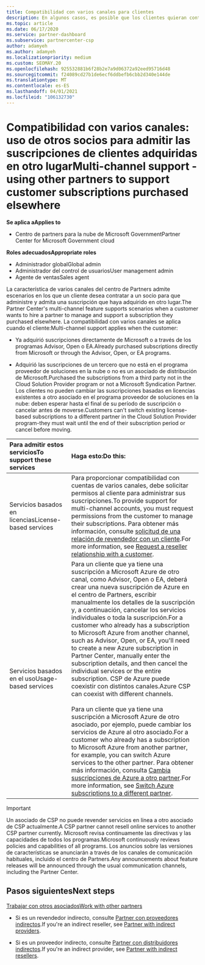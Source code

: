 ```yaml
---
title: Compatibilidad con varios canales para clientes
description: En algunos casos, es posible que los clientes quieran contratar para aprovisionar y respaldar una suscripción que haya adquirido en otro lugar.
ms.topic: article
ms.date: 06/17/2020
ms.service: partner-dashboard
ms.subservice: partnercenter-csp
author: adamyeh
ms.author: adamyeh
ms.localizationpriority: medium
ms.custom: SEOMAY.20
ms.openlocfilehash: 925532881b6f28b2e7a9d06372a92eed95716d48
ms.sourcegitcommit: f24089cd27b1de6ecf6ddbefb6cbb2d340e144de
ms.translationtype: MT
ms.contentlocale: es-ES
ms.lasthandoff: 04/01/2021
ms.locfileid: "106132730"
---
```

# <a name="multi-channel-support---using-other-partners-to-support-customer-subscriptions-purchased-elsewhere"></a><span data-ttu-id="18e33-103">Compatibilidad con varios canales: uso de otros socios para admitir las suscripciones de clientes adquiridas en otro lugar</span><span class="sxs-lookup"><span data-stu-id="18e33-103">Multi-channel support - using other partners to support customer subscriptions purchased elsewhere</span></span>

<span data-ttu-id="18e33-104">**Se aplica a**</span><span class="sxs-lookup"><span data-stu-id="18e33-104">**Applies to**</span></span>

- <span data-ttu-id="18e33-105">Centro de partners para la nube de Microsoft Government</span><span class="sxs-lookup"><span data-stu-id="18e33-105">Partner Center for Microsoft Government cloud</span></span>

<span data-ttu-id="18e33-106">**Roles adecuados**</span><span class="sxs-lookup"><span data-stu-id="18e33-106">**Appropriate roles**</span></span>

- <span data-ttu-id="18e33-107">Administrador global</span><span class="sxs-lookup"><span data-stu-id="18e33-107">Global admin</span></span>
- <span data-ttu-id="18e33-108">Administrador del control de usuarios</span><span class="sxs-lookup"><span data-stu-id="18e33-108">User management admin</span></span>
- <span data-ttu-id="18e33-109">Agente de ventas</span><span class="sxs-lookup"><span data-stu-id="18e33-109">Sales agent</span></span>

<span data-ttu-id="18e33-110">La característica de varios canales del centro de Partners admite escenarios en los que un cliente desea contratar a un socio para que administre y admita una suscripción que haya adquirido en otro lugar.</span><span class="sxs-lookup"><span data-stu-id="18e33-110">The Partner Center's multi-channel feature supports scenarios when a customer wants to hire a partner to manage and support a subscription they purchased elsewhere.</span></span> <span data-ttu-id="18e33-111">La compatibilidad con varios canales se aplica cuando el cliente:</span><span class="sxs-lookup"><span data-stu-id="18e33-111">Multi-channel support applies when the customer:</span></span>

- <span data-ttu-id="18e33-112">Ya adquirió suscripciones directamente de Microsoft o a través de los programas Advisor, Open o EA.</span><span class="sxs-lookup"><span data-stu-id="18e33-112">Already purchased subscriptions directly from Microsoft or through the Advisor, Open, or EA programs.</span></span>

- <span data-ttu-id="18e33-113">Adquirió las suscripciones de un tercero que no está en el programa proveedor de soluciones en la nube o no es un asociado de distribución de Microsoft.</span><span class="sxs-lookup"><span data-stu-id="18e33-113">Purchased the subscriptions from a third party not in the Cloud Solution Provider program or not a Microsoft Syndication Partner.</span></span> <span data-ttu-id="18e33-114">Los clientes no pueden cambiar las suscripciones basadas en licencias existentes a otro asociado en el programa proveedor de soluciones en la nube: deben esperar hasta el final de su período de suscripción o cancelar antes de moverse.</span><span class="sxs-lookup"><span data-stu-id="18e33-114">Customers can't switch existing license-based subscriptions to a different partner in the Cloud Solution Provider program-they must wait until the end of their subscription period or cancel before moving.</span></span>

|<span data-ttu-id="18e33-115">Para admitir estos servicios</span><span class="sxs-lookup"><span data-stu-id="18e33-115">To support these services</span></span>  | <span data-ttu-id="18e33-116">Haga esto:</span><span class="sxs-lookup"><span data-stu-id="18e33-116">Do this:</span></span> |
|:---------|:---------|
|<span data-ttu-id="18e33-117">Servicios basados en licencias</span><span class="sxs-lookup"><span data-stu-id="18e33-117">License-based services</span></span>    | <span data-ttu-id="18e33-118">Para proporcionar compatibilidad con cuentas de varios canales, debe solicitar permisos al cliente para administrar sus suscripciones.</span><span class="sxs-lookup"><span data-stu-id="18e33-118">To provide support for multi-channel accounts, you must request permissions from the customer to manage their subscriptions.</span></span> <span data-ttu-id="18e33-119">Para obtener más información, consulte [solicitud de una relación de revendedor con un cliente](request-a-relationship-with-a-customer.md).</span><span class="sxs-lookup"><span data-stu-id="18e33-119">For more information, see [Request a reseller relationship with a customer](request-a-relationship-with-a-customer.md).</span></span>   |
|<span data-ttu-id="18e33-120">Servicios basados en el uso</span><span class="sxs-lookup"><span data-stu-id="18e33-120">Usage-based services</span></span>     |  <span data-ttu-id="18e33-121">Para un cliente que ya tiene una suscripción a Microsoft Azure de otro canal, como Advisor, Open o EA, deberá crear una nueva suscripción de Azure en el centro de Partners, escribir manualmente los detalles de la suscripción y, a continuación, cancelar los servicios individuales o toda la suscripción.</span><span class="sxs-lookup"><span data-stu-id="18e33-121">For a customer who already has a subscription to Microsoft Azure from another channel, such as Advisor, Open, or EA, you'll need to create a new Azure subscription in Partner Center, manually enter the subscription details, and then cancel the individual services or the entire subscription.</span></span> <span data-ttu-id="18e33-122">CSP de Azure puede coexistir con distintos canales.</span><span class="sxs-lookup"><span data-stu-id="18e33-122">Azure CSP can coexist with different channels.</span></span><br/><br/> <span data-ttu-id="18e33-123">Para un cliente que ya tiene una suscripción a Microsoft Azure de otro asociado, por ejemplo, puede cambiar los servicios de Azure al otro asociado.</span><span class="sxs-lookup"><span data-stu-id="18e33-123">For a customer who already has a subscription to Microsoft Azure from another partner, for example, you can switch Azure services to the other partner.</span></span>  <span data-ttu-id="18e33-124">Para obtener más información, consulta [Cambia suscripciones de Azure a otro partner](switch-azure-subscriptions-to-a-different-partner.md).</span><span class="sxs-lookup"><span data-stu-id="18e33-124">For more information, see [Switch Azure subscriptions to a different partner](switch-azure-subscriptions-to-a-different-partner.md).</span></span> |

> [!IMPORTANT]  
> <span data-ttu-id="18e33-125">Un asociado de CSP no puede revender servicios en línea a otro asociado de CSP actualmente.</span><span class="sxs-lookup"><span data-stu-id="18e33-125">A CSP partner cannot resell online services to another CSP partner currently.</span></span> <span data-ttu-id="18e33-126">Microsoft revisa continuamente las directivas y las capacidades de todos los programas.</span><span class="sxs-lookup"><span data-stu-id="18e33-126">Microsoft continuously reviews policies and capabilities of all programs.</span></span> <span data-ttu-id="18e33-127">Los anuncios sobre las versiones de características se anunciarán a través de los canales de comunicación habituales, incluido el centro de Partners.</span><span class="sxs-lookup"><span data-stu-id="18e33-127">Any announcements about feature releases will be announced through the usual communication channels, including the Partner Center.</span></span>

## <a name="next-steps"></a><span data-ttu-id="18e33-128">Pasos siguientes</span><span class="sxs-lookup"><span data-stu-id="18e33-128">Next steps</span></span>

[<span data-ttu-id="18e33-129">Trabajar con otros asociados</span><span class="sxs-lookup"><span data-stu-id="18e33-129">Work with other partners</span></span>](work-with-other-partners.md)

- <span data-ttu-id="18e33-130">Si es un revendedor indirecto, consulte [Partner con proveedores indirectos](indirect-reseller-tasks-in-partner-center.md).</span><span class="sxs-lookup"><span data-stu-id="18e33-130">If you're an indirect reseller, see [Partner with indirect providers](indirect-reseller-tasks-in-partner-center.md).</span></span>

- <span data-ttu-id="18e33-131">Si es un proveedor indirecto, consulte [Partner con distribuidores indirectos](indirect-provider-tasks-in-partner-center.md).</span><span class="sxs-lookup"><span data-stu-id="18e33-131">If you're an indirect provider, see [Partner with indirect resellers](indirect-provider-tasks-in-partner-center.md).</span></span>
